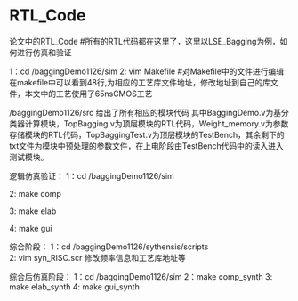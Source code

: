 # RTL_Code
论文中的RTL_Code
#所有的RTL代码都在这里了，这里以LSE_Bagging为例，如何进行仿真和验证

1：cd /baggingDemo1126/sim
2: vim Makefile #对Makefile中的文件进行编辑
  在makefile中可以看到48行,为相应的工艺库文件地址，修改地址到自己的库文件，本文中的工艺使用了65nsCMOS工艺
  
 /baggingDemo1126/src 给出了所有相应的模块代码
 其中BaggingDemo.v为基分类器计算模块，TopBagging.v为顶层模块的RTL代码，Weight_memory.v为参数存储模块的RTL代码，TopBaggingTest.v为顶层模块的TestBench，其余剩下的txt文件为模块中预处理的参数文件，在上电阶段由TestBench代码中的读入进入测试模块。
 
 逻辑仿真验证：
 1：cd /baggingDemo1126/sim
 
 2: make comp
 
 3: make elab
 
 4: make gui
 
综合阶段：
1：cd /baggingDemo1126/sythensis/scripts 	
2: vim syn_RISC.scr
修改频率信息和工艺库地址等

综合后仿真阶段：
1：cd /baggingDemo1126/sim
2：make comp_synth
3: make elab_synth
4: make gui_synth
 
